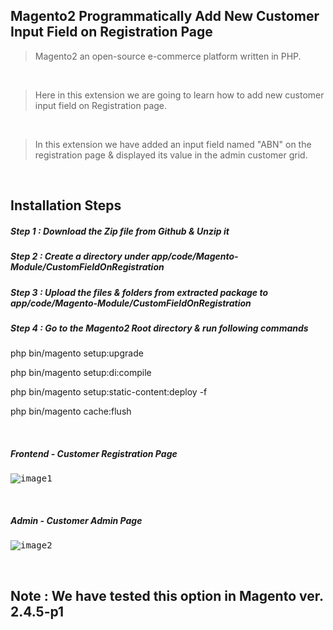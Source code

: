 ## Magento2 Programmatically Add New Customer Input Field on Registration Page

> Magento2 an open-source e-commerce platform written in PHP.

&nbsp;
&nbsp;

> Here in this extension we are going to learn how to add new customer input field on Registration page.

&nbsp;
&nbsp;

> In this extension we have added an input field named "ABN" on the registration page & displayed its value in the admin customer grid.

&nbsp;
&nbsp;

## Installation Steps

##### Step 1 : Download the Zip file from Github & Unzip it
##### Step 2 : Create a directory under app/code/Magento-Module/CustomFieldOnRegistration
##### Step 3 : Upload the files & folders from extracted package to app/code/Magento-Module/CustomFieldOnRegistration
##### Step 4 : Go to the Magento2 Root directory & run following commands

php bin/magento setup:upgrade

php bin/magento setup:di:compile

php bin/magento setup:static-content:deploy -f

php bin/magento cache:flush

&nbsp;
&nbsp;

<h5>Frontend - Customer Registration Page</h5>
<kbd>

![image1](https://user-images.githubusercontent.com/123800304/218378188-905c851e-abf9-46fd-9c34-6d151e80bf03.png)


</kbd>

&nbsp;
&nbsp;

<h5>Admin - Customer Admin Page</h5>
<kbd>


![image2](https://user-images.githubusercontent.com/123800304/218378310-878b8aae-03cb-4406-b61a-252d87b74200.png)


</kbd>

&nbsp;
&nbsp;
## Note : We have tested this option in Magento ver. 2.4.5-p1
